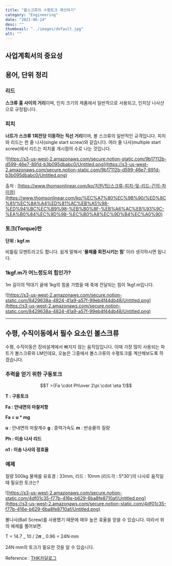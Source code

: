 ```yaml
---
title: "볼스크류의 수평토크 계산하기"
category: "Engineering"
date: "2021-06-14"
desc: ""
thumbnail: "../images/default.jpg"
alt: ""
---
```


## 사업계획서의 중요성

## 용어, 단위 정리

### 리드

**스크류 홈 사이의 거리**이며, 인치 크기의 제품에서 일반적으로 사용되고, 인치당 나사산으로 규정됩니다.

### 피치

**너트가 스크류 1회전당 이동하는 직선 거리**이며, 볼 스크류의 일반적인 규격입니다. 피치와 리드는 한 줄 나사(single start screw)와 같습니다. 여러 줄 나사(multiple start screw)에서 리드는 피치를 개시점의 수로 나눈 것입니다.

![https://s3-us-west-2.amazonaws.com/secure.notion-static.com/9b17112b-d599-46e7-891d-b3b095dbabc0/Untitled.png](https://s3-us-west-2.amazonaws.com/secure.notion-static.com/9b17112b-d599-46e7-891d-b3b095dbabc0/Untitled.png)

출처 : [https://www.thomsonlinear.com/ko/지원/팁/스크류-피치-및-리드-간의-차이점](https://www.thomsonlinear.com/ko/%EC%A7%80%EC%9B%90/%ED%8C%81/%EC%8A%A4%ED%81%AC%EB%A5%98-%ED%94%BC%EC%B9%98-%EB%B0%8F-%EB%A6%AC%EB%93%9C-%EA%B0%84%EC%9D%98-%EC%B0%A8%EC%9D%B4%EC%A0%90)

### 토크(Torque)란

**단위 : kgf.m**

비틀림 모멘트라고도 합니다. 쉽게 말해서 '**물체를 회전시키는 힘**' 이라 생각하시면 됩니다.

### 1kgf.m가 어느정도의 힘인가?

1m 길이의 막대기 끝에 1kg의 힘을 가했을 때 축에 전달되는 힘이 1kgf.m입니다.

![https://s3-us-west-2.amazonaws.com/secure.notion-static.com/8429638a-4824-41a9-a57f-99eb4f44db48/Untitled.png](https://s3-us-west-2.amazonaws.com/secure.notion-static.com/8429638a-4824-41a9-a57f-99eb4f44db48/Untitled.png)

---

## 수평, 수직이동에서 필수 요소인 볼스크류

수평, 수직이동은 장비설계에서 빠지지 않는 움직임입니다. 이때 가장 많이 사용되는 파트가 볼스크류와 LM인데요, 오늘은 그중에서 볼스크류의 수평토크를 계산해보도록 하겠습니다.

### 추력을 얻기 위한 구동토크

$$T ={Fa \cdot Ph\over 2\pi \cdot  \eta 1}$$

**T : 구동토크**

**Fa : 안내면의 마찰저항**

**Fa = u \* mg**

**u** : 안내면의 마찰계수
**g** : 중력가속도
**m** : 반송물의 질량

**Ph : 이송 나사 리드**

**n1 : 이송 나사의 정효율**

### 예제

질량 500kg 물체를 유효경 : 33mm, 리드 : 10mm (리드각 : 5°30')의 나사로 움직일 때 필요한 토크는?

![https://s3-us-west-2.amazonaws.com/secure.notion-static.com/4df01c35-f77b-416e-b629-6ba8fe8710af/Untitled.png](https://s3-us-west-2.amazonaws.com/secure.notion-static.com/4df01c35-f77b-416e-b629-6ba8fe8710af/Untitled.png)

볼나사(Ball Screw)를 사용했기 때문에 매우 높은 효율을 얻을 수 있습니다. 따라서 위의 예제를 풀어보면.

T = 14.7 _ 10 / 2𝝅 _ 0.96 = 24N·mm

24N·mm의 토크가 필요한 것을 알 수 있습니다.

Reference : [THK카달로그](https://www.thk.com/sites/default/files/documents/kr_pdf/500-5k/Ball%20Screw/500-5K1_A15_BallScrew_1_13.pdf)
